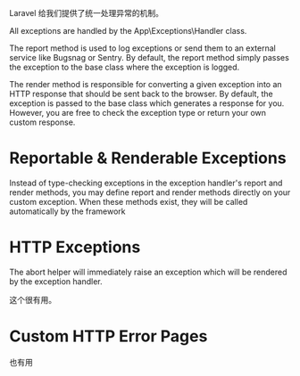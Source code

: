Laravel 给我们提供了统一处理异常的机制。

All exceptions are handled by the App\Exceptions\Handler class.

The report method is used to log exceptions or send them to an external service like Bugsnag or Sentry. By default, the report method simply passes the exception to the base class where the exception is logged.

The render method is responsible for converting a given exception into an HTTP response that should be sent back to the browser. By default, the exception is passed to the base class which generates a response for you. However, you are free to check the exception type or return your own custom response.


# Reportable & Renderable Exceptions
Instead of type-checking exceptions in the exception handler's report and render methods, you may define report and render methods directly on your custom exception. When these methods exist, they will be called automatically by the framework


# HTTP Exceptions
The abort helper will immediately raise an exception which will be rendered by the exception handler.

这个很有用。

# Custom HTTP Error Pages
也有用

[1]: https://laravel.com/docs/5.5/errors#the-exception-handler "Errors & Logging"

